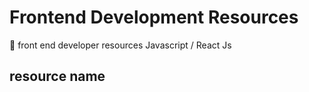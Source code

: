 # Frontend Development Resources

👋 front end developer resources Javascript / React Js

## resource name

 <!-- - [Link]()
 - [Link]()
 - [Link]() -->
